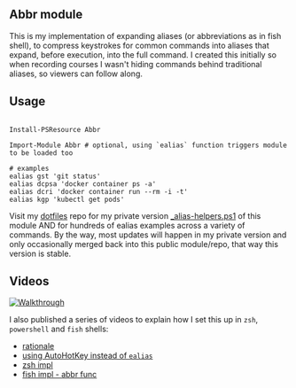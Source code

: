 ## Abbr module

This is my implementation of expanding aliases (or abbreviations as in fish shell), to compress keystrokes for common commands into aliases that expand, before execution, into the full command. I created this initially so when recording courses I wasn't hiding commands behind traditional aliases, so viewers can follow along.

## Usage

```pwsh

Install-PSResource Abbr

Import-Module Abbr # optional, using `ealias` function triggers module to be loaded too

# examples
ealias gst 'git status'
ealias dcpsa 'docker container ps -a'
ealias dcri 'docker container run --rm -i -t'
ealias kgp 'kubectl get pods'

```

Visit my [dotfiles](https://github.com/g0t4/dotfiles) repo for my private version [_alias-helpers.ps1](https://github.com/g0t4/dotfiles/blob/master/pwsh/helpers/load_first/_alias-helpers.ps1) of this module AND for hundreds of ealias examples across a variety of commands. By the way, most updates will happen in my private version and only occasionally merged back into this public module/repo, that way this version is stable.

## Videos

[![Walkthrough](http://img.youtube.com/vi/kirf4S9-LFw/hq720.jpg)](http://www.youtube.com/watch?v=kirf4S9-LFw)

I also published a series of videos to explain how I set this up in `zsh`, `powershell` and `fish` shells:
- [rationale](https://youtu.be/YE2llYDwQI0)
- [using AutoHotKey instead of `ealias`](https://youtu.be/Gpfw3grNvwQ)
- [zsh impl](https://youtu.be/R3Kq2FSKUw8)
- [fish impl - abbr func](https://youtu.be/wfqQmrv3YeM)
